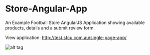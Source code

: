 # Store-Angular-App
An Example Football Store AngularJS Application showing available products, details and a submit review form.

View application:
http://test.sfcu.com.au/single-page-app/

![alt tag](http://s17.postimg.org/3v5ydb0q7/example.jpg)
